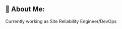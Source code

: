 ## 💫 About Me:
Currently working as Site Reliability Engineer/DevOps

<!-- Proudly created with GPRM ( https://gprm.itsvg.in ) -->
